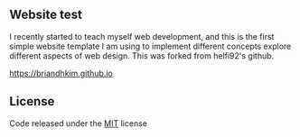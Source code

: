 ## Website test
I recently started to teach myself web development, and this is the first simple website template I am using to implement different concepts explore different aspects of web design. 
This was forked from helfi92's github. 

https://briandhkim.github.io


## License
Code released under the [MIT](https://github.com/helfi92/studorlio/blob/master/LICENSE) license


